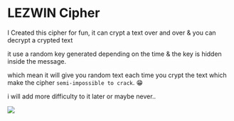 # LEZWIN Cipher
I Created this cipher for fun, it can crypt a text over and over & you can decrypt a crypted text 

it use a random key generated depending on the time & the key is hidden inside the message.

which mean it will give you random text each time you crypt the text which make the cipher `semi-impossible to crack`. 😁

i will add more difficulty to it later or maybe never..

![](https://i.imgur.com/PhXGfK3.png)
